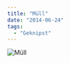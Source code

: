 ```yaml
---
title: "Müll"
date: "2014-06-24"
tags:
  - "Geknipst"
---
```


![Müll](/img/wpid-wp-1403562599109.jpeg)
